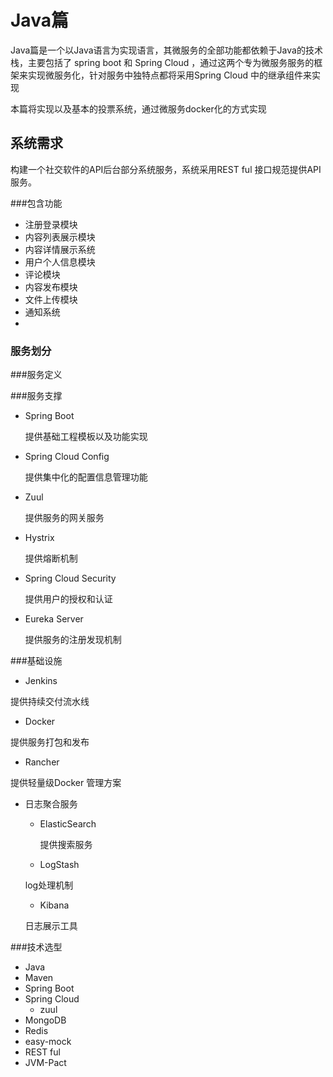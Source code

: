 # Java篇  
Java篇是一个以Java语言为实现语言，其微服务的全部功能都依赖于Java的技术栈，主要包括了 spring boot 和 Spring Cloud ，通过这两个专为微服务服务的框架来实现微服务化，针对服务中独特点都将采用Spring Cloud 中的继承组件来实现   

本篇将实现以及基本的投票系统，通过微服务docker化的方式实现  

## 系统需求  
构建一个社交软件的API后台部分系统服务，系统采用REST ful 接口规范提供API 服务。  

###包含功能  
* 注册登录模块  
* 内容列表展示模块
* 内容详情展示系统    
* 用户个人信息模块  
* 评论模块 
* 内容发布模块
* 文件上传模块  
* 通知系统  
* 
### 服务划分  

###服务定义  

###服务支撑  
* Spring  Boot     

  提供基础工程模板以及功能实现
* Spring Cloud Config  

  提供集中化的配置信息管理功能  
* Zuul    

  提供服务的网关服务  
* Hystrix   

  提供熔断机制   
  
* Spring Cloud Security    

  提供用户的授权和认证   
  
* Eureka Server     

  提供服务的注册发现机制  
  

###基础设施  
* Jenkins    

 提供持续交付流水线  
* Docker    

 提供服务打包和发布  
* Rancher   

 提供轻量级Docker 管理方案  
* 日志聚合服务  
  * ElasticSearch   
   
    提供搜索服务  
  *  LogStash     
  
    log处理机制  
  *  Kibana
     
    日志展示工具  
    
###技术选型  
* Java  
* Maven  
* Spring Boot 
* Spring Cloud 
   * zuul  
* MongoDB  
* Redis  
* easy-mock  
* REST ful  
* JVM-Pact  
